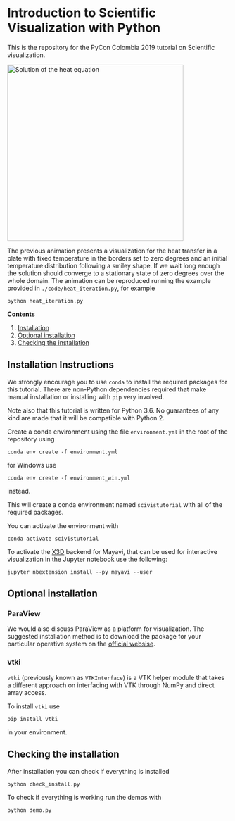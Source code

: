

# Introduction to Scientific Visualization with Python

This is the repository for the PyCon Colombia 2019 tutorial on Scientific
visualization.

<img src="./img/heat_smiley.gif"
    alt="Solution of the heat equation"
    width=400>

The previous animation presents a visualization for the heat transfer in a plate with fixed temperature in the borders set to zero degrees and an initial temperature distribution following a smiley shape. If we wait long enough the solution should converge to a stationary state of zero degrees over the whole domain. The animation can be reproduced running the example provided in ``./code/heat_iteration.py``, for example

    python heat_iteration.py

**Contents**

 1. [Installation](##installation-instructions)
 2. [Optional installation](##optional-installation)
 3. [Checking the installation](##checking-the-installation)


## Installation Instructions

We strongly encourage you to use ``conda`` to install the required packages for
this tutorial. There are non-Python dependencies required that make manual
installation or installing with ``pip`` very involved.

Note also that this tutorial is written for Python 3.6. No guarantees of any
kind are made that it will be compatible with Python 2.



Create a conda environment using the file ``environment.yml`` in the root
of the repository using

```console
conda env create -f environment.yml
```

for Windows use

```console
conda env create -f environment_win.yml
```

instead.

This will create a conda environment named `scivistutorial` with all of the
required packages.

You can activate the environment with

```console
conda activate scivistutorial
```

To activate the [X3D]() backend for Mayavi, that can be used for interactive
visualization in the Jupyter notebook use the following:

```console
jupyter nbextension install --py mayavi --user
```

## Optional installation

### ParaView

We would also discuss ParaView as a platform for visualization. The suggested
installation method is to download the package for your particular operative
system on the [official websise](https://www.paraview.org/download/).

### vtki

``vtki`` (previously known as ``VTKInterface``) is a VTK helper module that
takes a different approach on interfacing with VTK through NumPy and direct
array access.

To install ``vtki`` use

```console
pip install vtki
```

in your environment.

## Checking the installation

After installation you can check if everything is installed

```console
python check_install.py
```

To check if everything is working run the demos with

```console
python demo.py
```
